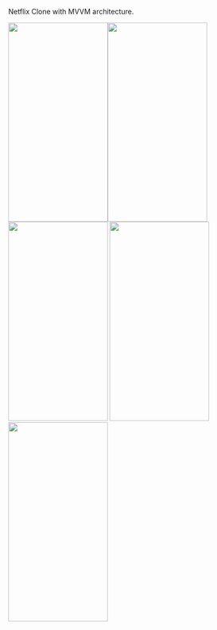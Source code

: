 Netflix Clone with MVVM  architecture.

<img src="https://github.com/ardabho/Netflix-Clone/assets/83502600/3c49ef91-ebae-4f41-8275-2c112af33190" width="200" height="400"><img src="https://github.com/ardabho/Netflix-Clone/assets/83502600/a2f44c27-0631-4bec-bc26-310dc5b44af5" width="200" height="400"> <img src="https://github.com/ardabho/Netflix-Clone/assets/83502600/90c388db-052d-4c15-aeb7-61ee484ab53e" width="200" height="400"> 
<img src="https://github.com/ardabho/Netflix-Clone/assets/83502600/30ea96a1-ac55-48b0-acfd-2bc70f6019ab" width="200" height="400"><img src="https://github.com/ardabho/Netflix-Clone/assets/83502600/927018ea-72c9-405b-b4a3-c7d49b969e28" width="200" height="400">

